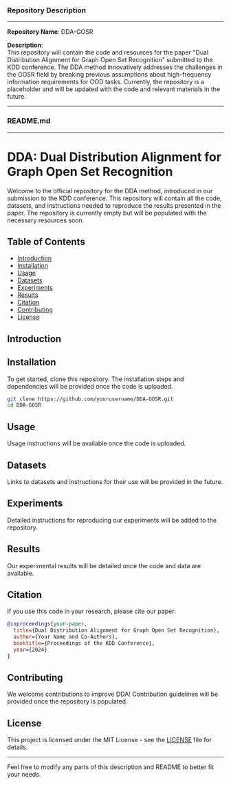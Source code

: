 ### Repository Description

---

**Repository Name**: DDA-GOSR

**Description**:  
This repository will contain the code and resources for the paper "Dual Distribution Alignment for Graph Open Set Recognition" submitted to the KDD conference. The DDA method innovatively addresses the challenges in the GOSR field by breaking previous assumptions about high-frequency information requirements for OOD tasks. Currently, the repository is a placeholder and will be updated with the code and relevant materials in the future.

---

### README.md

---

# DDA: Dual Distribution Alignment for Graph Open Set Recognition

Welcome to the official repository for the DDA method, introduced in our submission to the KDD conference. This repository will contain all the code, datasets, and instructions needed to reproduce the results presented in the paper. The repository is currently empty but will be populated with the necessary resources soon.

## Table of Contents

- [Introduction](#introduction)
- [Installation](#installation)
- [Usage](#usage)
- [Datasets](#datasets)
- [Experiments](#experiments)
- [Results](#results)
- [Citation](#citation)
- [Contributing](#contributing)
- [License](#license)

## Introduction

## Installation

To get started, clone this repository. The installation steps and dependencies will be provided once the code is uploaded.

```bash
git clone https://github.com/yourusername/DDA-GOSR.git
cd DDA-GOSR
```

## Usage

Usage instructions will be available once the code is uploaded.

## Datasets

Links to datasets and instructions for their use will be provided in the future.

## Experiments

Detailed instructions for reproducing our experiments will be added to the repository.

## Results

Our experimental results will be detailed once the code and data are available.

## Citation

If you use this code in your research, please cite our paper:

```bibtex
@inproceedings{your-paper,
  title={Dual Distribution Alignment for Graph Open Set Recognition},
  author={Your Name and Co-Authors},
  booktitle={Proceedings of the KDD Conference},
  year={2024}
}
```

## Contributing

We welcome contributions to improve DDA! Contribution guidelines will be provided once the repository is populated.

## License

This project is licensed under the MIT License - see the [LICENSE](LICENSE) file for details.

---

Feel free to modify any parts of this description and README to better fit your needs.
